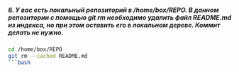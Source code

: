 ##### 6. У вас есть локальный репозиторий  в /home/box/REPO. В данном репозитории с помощью git rm необходимо удалить файл README.md из индекса, но при этом оставить его в локальном дереве. Коммит делать не нужно.
```bash
cd /home/box/REPO
git rm --cached README.md
```bash
